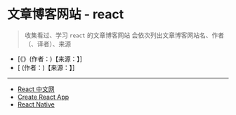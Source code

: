 # 文章博客网站 - react

> 收集看过、学习 `react` 的文章博客网站
> 会依次列出文章博客网站名、作者（、译者）、来源

- [《》(作者：)【来源：】]
- [ (作者：)【来源：】]

---

- [React 中文网](https://zh-hans.reactjs.org/)
- [Create React App](https://create-react-app.dev/)
- [React Native](https://reactnative.dev/)
